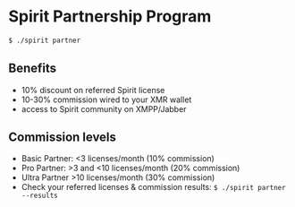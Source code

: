 # Spirit Partnership Program

```bash
$ ./spirit partner
```

## Benefits
- 10% discount on referred Spirit license
- 10-30% commission wired to your XMR wallet
- access to Spirit community on XMPP/Jabber

## Commission levels
- Basic Partner: <3 licenses/month (10% commission)
- Pro Partner: >3 and <10 licenses/month (20% commission)
- Ultra Partner >10 licenses/month (30% commission)
- Check your referred licenses & commission results: `$ ./spirit partner --results`
